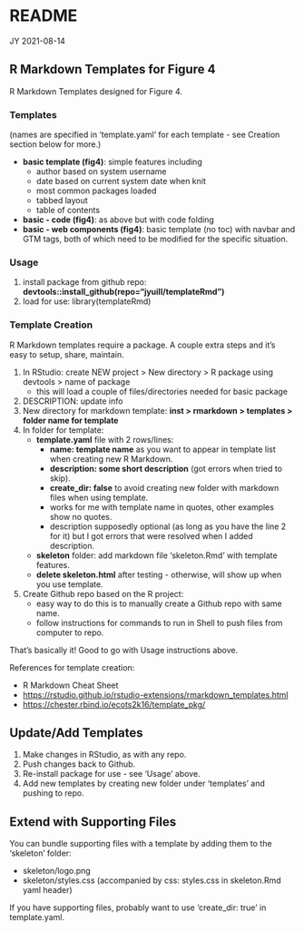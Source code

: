 README
================
JY
2021-08-14

## R Markdown Templates for Figure 4

R Markdown Templates designed for Figure 4.

### Templates

(names are specified in ‘template.yaml’ for each template - see Creation
section below for more.)

-   **basic template (fig4)**: simple features including
    -   author based on system username
    -   date based on current system date when knit
    -   most common packages loaded
    -   tabbed layout
    -   table of contents
-   **basic - code (fig4)**: as above but with code folding
-   **basic - web components (fig4)**: basic template (no toc) with
    navbar and GTM tags, both of which need to be modified for the
    specific situation.

### Usage

1.  install package from github repo:
    **devtools::install\_github(repo=“jyuill/templateRmd”)**
2.  load for use: library(templateRmd)

### Template Creation

R Markdown templates require a package. A couple extra steps and it’s
easy to setup, share, maintain.

1.  In RStudio: create NEW project &gt; New directory &gt; R package
    using devtools &gt; name of package
    -   this will load a couple of files/directories needed for basic
        package
2.  DESCRIPTION: update info
3.  New directory for markdown template: **inst &gt; rmarkdown &gt;
    templates &gt; folder name for template**
4.  In folder for template:
    -   **template.yaml** file with 2 rows/lines:
        -   **name: template name** as you want to appear in template
            list when creating new R Markdown.
        -   **description: some short description** (got errors when
            tried to skip).
        -   **create\_dir: false** to avoid creating new folder with
            markdown files when using template.
        -   works for me with template name in quotes, other examples
            show no quotes.
        -   description supposedly optional (as long as you have the
            line 2 for it) but I got errors that were resolved when I
            added description.
    -   **skeleton** folder: add markdown file ‘skeleton.Rmd’ with
        template features.
    -   **delete skeleton.html** after testing - otherwise, will show up
        when you use template.
5.  Create Github repo based on the R project:
    -   easy way to do this is to manually create a Github repo with
        same name.
    -   follow instructions for commands to run in Shell to push files
        from computer to repo.

That’s basically it! Good to go with Usage instructions above.

References for template creation:

-   R Markdown Cheat Sheet
-   <https://rstudio.github.io/rstudio-extensions/rmarkdown_templates.html>
-   <https://chester.rbind.io/ecots2k16/template_pkg/>

## Update/Add Templates

1.  Make changes in RStudio, as with any repo.
2.  Push changes back to Github.
3.  Re-install package for use - see ‘Usage’ above.
4.  Add new templates by creating new folder under ‘templates’ and
    pushing to repo.

## Extend with Supporting Files

You can bundle supporting files with a template by adding them to the
‘skeleton’ folder:

-   skeleton/logo.png
-   skeleton/styles.css (accompanied by css: styles.css in skeleton.Rmd
    yaml header)

If you have supporting files, probably want to use ‘create\_dir: true’
in template.yaml.
